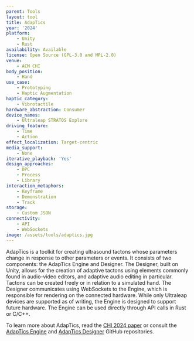 ```yaml
---
parent: Tools
layout: tool
title: AdapTics
year: '2024'
platform:
    - Unity
    - Rust
availability: Available
license: Open Source (GPL-3.0 and MPL-2.0)
venue:
    - ACM CHI
body_position:
    - Hand
use_case:
    - Prototyping
    - Haptic Augmentation
haptic_category:
    - Vibrotactile
hardware_abstraction: Consumer
device_names:
    - Ultraleap STRATOS Explore
driving_feature:
    - Time
    - Action
effect_localization: Target-centric
media_support:
    - None
iterative_playback: 'Yes'
design_approaches:
    - DPC
    - Process
    - Library
interaction_metaphors:
    - Keyframe
    - Demonstration
    - Track
storage:
    - Custom JSON
connectivity:
    - API
    - WebSockets
image: /assets/tools/adaptics.jpg
---
```

AdapTics is a toolkit for creating ultrasound tactons whose parameters change in response to other parameters or events.
It consists of two components: the AdapTics Engine and Designer. The Designer, built on Unity, allows for the creation of adaptive tactons using elements commonly found in audio-video editors, and adaptive audio editing in particular. Tactons can be created freely or in relation to a simulated hand. The Designer communicates using WebSockets to the Engine, which is responsible for rendering on the connected hardware. While only Ultraleap devices are supported as of writing, the Engine is designed to support future hardware. The Engine can be used directly through API calls in Rust or C/C++.

To learn more about AdapTics, read the [CHI 2024 paper](https://doi.org/10.1145/3613904.3642090) or consult the
[AdapTics Engine](https://github.com/AdaptiveHaptics/AdapticsEngine) and [AdapTics Designer](https://github.com/AdaptiveHaptics/AdapticsDesigner) GitHub repositories.
